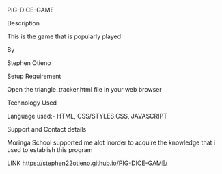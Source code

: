 PIG-DICE-GAME

Description

This is the game that is popularly played

By 

Stephen Otieno

Setup Requirement

 Open the triangle_tracker.html file in your web browser
 
Technology Used

Language used:- HTML, CSS/STYLES.CSS,  JAVASCRIPT

Support and Contact details

Moringa School supported me alot inorder to acquire the knowledge that i used
to establish this program

LINK  https://stephen22otieno.github.io/PIG-DICE-GAME/
